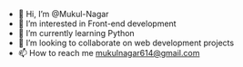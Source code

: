 - 👋 Hi, I’m @Mukul-Nagar
- 👀 I’m interested in Front-end development
- 🌱 I’m currently learning Python
- 💞️ I’m looking to collaborate on web development projects
- 📫 How to reach me mukulnagar614@gmail.com

<!---
Mukul-Nagar/Mukul-Nagar is a ✨ special ✨ repository because its `README.md` (this file) appears on your GitHub profile.
You can click the Preview link to take a look at your changes.
--->
